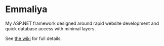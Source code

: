 # Emmaliya
My ASP.NET framework designed around rapid website development and quick database access with minimal layers.

See [the wiki](https://github.com/claytonrumley/Emmaliya/wiki) for full details.
